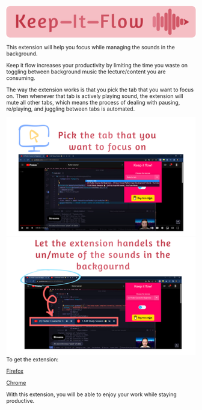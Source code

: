 ![Keep-It-Flow](storePics/Group%201.png)


This extension will help you focus while managing the sounds in the background.

Keep it flow increases your productivity by limiting the time you waste on toggling between background music the lecture/content you are consuming.

The way the extension works is that you pick the tab that you want to focus on. Then whenever that tab is actively playing sound, the extension will mute all other tabs, which means the process of dealing with pausing, re/playing, and juggling between tabs is automated.

![exp1](storePics/2Re.png)
![exp2](storePics/3Re.png)
To get the extension:

[Firefox](https://addons.mozilla.org/en-US/firefox/addon/keep-it-flow/)

[Chrome](https://chrome.google.com/webstore/detail/keep-it-flow/jdmjoifadccaofklghfbnabeclbnainl?hl=en)

With this extension, you will be able to enjoy your work while staying productive.
